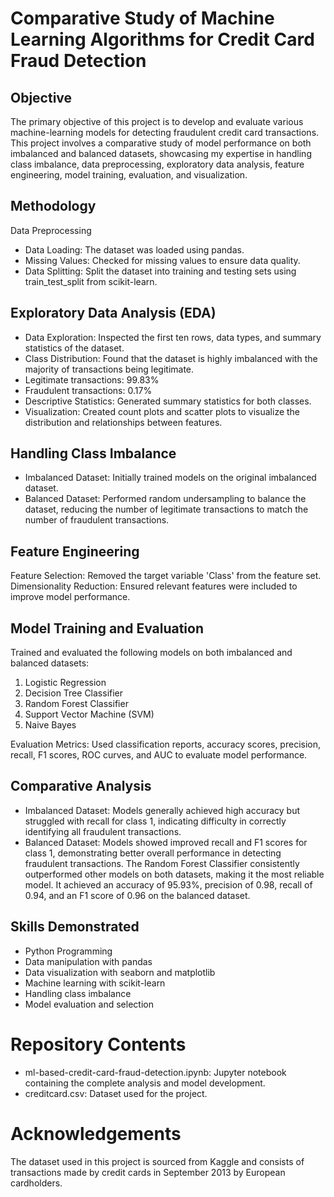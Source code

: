# Comparative Study of Machine Learning Algorithms for Credit Card Fraud Detection

## Objective
The primary objective of this project is to develop and evaluate various machine-learning models for detecting fraudulent credit card transactions. This project involves a comparative study of model performance on both imbalanced and balanced datasets, showcasing my expertise in handling class imbalance, data preprocessing, exploratory data analysis, feature engineering, model training, evaluation, and visualization.

## Methodology
Data Preprocessing
 - Data Loading: The dataset was loaded using pandas.
 - Missing Values: Checked for missing values to ensure data quality.
 - Data Splitting: Split the dataset into training and testing sets using train_test_split from scikit-learn.

## Exploratory Data Analysis (EDA)
 - Data Exploration: Inspected the first ten rows, data types, and summary statistics of the dataset.
 - Class Distribution: Found that the dataset is highly imbalanced with the majority of transactions being legitimate.
 - Legitimate transactions: 99.83%
 - Fraudulent transactions: 0.17%
 - Descriptive Statistics: Generated summary statistics for both classes.
 - Visualization: Created count plots and scatter plots to visualize the distribution and relationships between features.

## Handling Class Imbalance
 - Imbalanced Dataset: Initially trained models on the original imbalanced dataset.
 - Balanced Dataset: Performed random undersampling to balance the dataset, reducing the number of legitimate transactions to match the number of fraudulent transactions.

## Feature Engineering
Feature Selection: Removed the target variable 'Class' from the feature set.
Dimensionality Reduction: Ensured relevant features were included to improve model performance.

## Model Training and Evaluation
Trained and evaluated the following models on both imbalanced and balanced datasets:
1. Logistic Regression
2. Decision Tree Classifier
3. Random Forest Classifier
4. Support Vector Machine (SVM)
5. Naive Bayes

Evaluation Metrics: Used classification reports, accuracy scores, precision, recall, F1 scores, ROC curves, and AUC to evaluate model performance.

## Comparative Analysis
 - Imbalanced Dataset: Models generally achieved high accuracy but struggled with recall for class 1, indicating difficulty in correctly identifying all fraudulent transactions.
 - Balanced Dataset: Models showed improved recall and F1 scores for class 1, demonstrating better overall performance in detecting fraudulent transactions.
The Random Forest Classifier consistently outperformed other models on both datasets, making it the most reliable model. It achieved an accuracy of 95.93%, precision of 0.98, recall of 0.94, and an F1 score of 0.96 on the balanced dataset.

## Skills Demonstrated
 - Python Programming
 - Data manipulation with pandas
 - Data visualization with seaborn and matplotlib
 - Machine learning with scikit-learn
 - Handling class imbalance
 - Model evaluation and selection

# Repository Contents
 - ml-based-credit-card-fraud-detection.ipynb: Jupyter notebook containing the complete analysis and model development.
 - creditcard.csv: Dataset used for the project.

# Acknowledgements
The dataset used in this project is sourced from Kaggle and consists of transactions made by credit cards in September 2013 by European cardholders.
